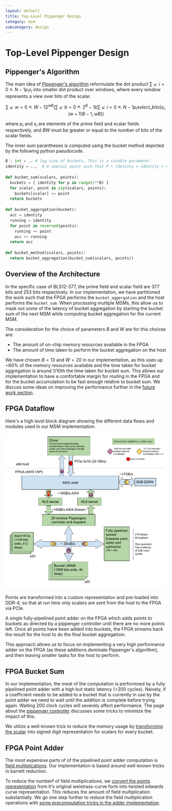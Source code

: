 ```yaml
---
layout: default
title: Top-Level Pippenger Design
category: msm
subcategory: design
---
```


# Top-Level Pippenger Design

## Pippenger's Algorithm

The main idea of [Pippenger's algorithm](https://dl.acm.org/doi/abs/10.1137/0209022)
reformulate the dot product $∑↙{i=0}↖{N-1} p_{i} s_{i}$ into smaller dot
product over windows, where every window represents a view over bits of the scalar.

$$∑↙{w=0}↖{W-1} 2^{wB} (∑↙{b=0}↖{2^{B}-1} b ∑↙{i=0}↖{N-1} p_{i} select\_bits(s_{i}, (w + 1)B - 1, wB)) $$

where $p_{i}$ and $s_{i}$ are elements of the prime field and scalar fields
respectively, and $BW$ must be greater or equal to the number of bits of the
scalar fields.

The inner sum parantheses is computed using the bucket method depicted by
the following python pseudocode.

```python
B : int = .. # log size of buckets, This is a tunable parameter.
identity = ...  # A special point such that P + identity = identity + P = P

def bucket_sum(scalars, points):
  buckets = [ identity for p in range(2**B) ]
  for scalar, point in zip(scalars, points):
    buckets[scalar] += point
  return buckets

def bucket_aggergation(bucket):
  acc = identity
  running = identity
  for point in reversed(points):
    running += point
    acc += running
  return acc

def bucket_method(scalars, points):
  return bucket_aggregation(bucket_sum(scalars, points))
```

## Overview of the Architecture

In the specific case of BLS12-377, the prime field and scalar field are 377
bits and 253 bits respectively. In our implementation, we have partitioned the
work such that the FPGA performs the `bucket_aggergation` and the host performs
the `bucket_sum`. When processing multiple MSMs, this allow us to mask out
some of the latency of bucket aggregation by starting the bucket sum of the next
MSM while computing bucket aggregation for the current MSM.

The consideration for the choice of parameters $B$ and $W$ are for this choices
are:

- The amount of on-chip memory resources available in the FPGA
- The amount of time taken to perform the bucket aggregation on the host

We have chosen $B=13$ and $W=20$ in our implementation, as this uses up ~60% of
the memory resources available and the time taken for bucket aggregation is
around 1/10th the time taken for bucket sum. This allows our implementation to
have a comfortable margin for routing in the FPGA and for the bucket
accumulation to be fast enough relative to bucket sum. We discuss some ideas on
improving the performance further in the [future work
section](msm-future-work).

## FPGA Dataflow

Here's a high level block diagram showing the different data flows and modules
used in our MSM implementation.

![Block diagram](images/msm-block-diagram.png)

Points are transformed into a custom representation and pre-loaded into DDR-4,
so that at run time only scalars are sent from the host to the FPGA via PCIe.

A single fully-pipelined point adder on the FPGA which adds points to buckets
as directed by a pippenger controller until there are no more points left. Once
all points have been added into buckets, the FPGA streams back the result for
the host to do the final bucket aggregatioin.

This approach allows us to focus on implementing a very high performance adder
on the FPGA (as these additions dominate Pippenger's algorithm), and then
leaving smaller tasks for the host to perform.

## FPGA Bucket Sum

In our implementation, the meat of the computation is performned by a fully
pipelined point adder with a high but static latency (>200 cycles). Naively, if
a coefficient needs to be added to a bucket that is currently in use by the
point adder we need to wait until the addition is complete before trying again.
Waiting 200 clock cycles will severely affect performance. The page about the
[pippenger controller](msm-pippenger-controller) discusses some tricks to
minimize the impact of this.

We utilize a well-known trick to reduce the memory usage by [transforming the
scalar](scalar-transformation) into signed digit representation for scalars for
every bucket.

## FPGA Point Adder

The most expensive parts of of the pipelined point adder computation is
[field multiplications](msm-field-multiplication). Our implementation is
based around well-known tricks in barrett reduction.

To reduce the numberf of field multiplications, we [convert the points
representation](msm-point-representation) from it's original weistrass-curve
form into twisted edwards curve representation. This reduces the amount of
field multiplication substantially. We go one step further to reduce the field
multiplication operations with [some precomputation tricks in the adder
implementation](msm-mixed-point-addition-with-precomputation).
